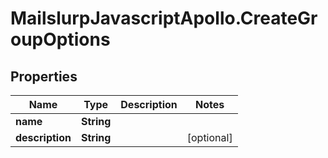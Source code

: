 # MailslurpJavascriptApollo.CreateGroupOptions

## Properties

Name | Type | Description | Notes
------------ | ------------- | ------------- | -------------
**name** | **String** |  | 
**description** | **String** |  | [optional] 


